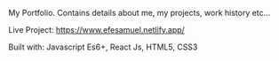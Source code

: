 My Portfolio. Contains details about me, my projects, work history etc...

Live Project: https://www.efesamuel.netlify.app/


Built with: Javascript Es6+, React Js, HTML5, CSS3

